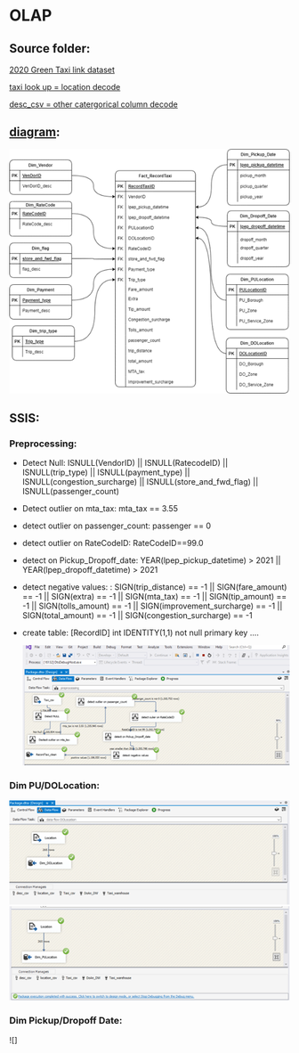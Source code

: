 # OLAP

## Source folder:
[2020 Green Taxi link dataset](https://data.cityofnewyork.us/Transportation/2020-Green-Taxi-Trip-Data/pkmi-4kfn)

[taxi look up = location decode](https://s3.amazonaws.com/nyc-tlc/misc/taxi+_zone_lookup.csv)

[desc_csv = other catergorical column decode](https://www1.nyc.gov/assets/tlc/downloads/pdf/data_dictionary_trip_records_green.pdf)

## [diagram](https://app.diagrams.net/#G1R1o1Ah1DGpqyNO_dr-2v0Tc8gcPXZXVA):
![](https://github.com/VOTUANANH01/OLAP/blob/b710830b6fde5881a51224836c901682311bf9b1/picture/star_schema.png)

## SSIS:

### Preprocessing:
- Detect Null:  ISNULL(VendorID) || ISNULL(RatecodeID) || ISNULL(trip_type) || ISNULL(payment_type) || ISNULL(congestion_surcharge) || ISNULL(store_and_fwd_flag) || ISNULL(passenger_count)
- Detect outlier on mta_tax: mta_tax == 3.55
- detect outlier on passenger_count: passenger == 0
- detect outlier on RateCodeID: RateCodeID==99.0
- detect on Pickup_Dropoff_date: YEAR(lpep_pickup_datetime) > 2021 || YEAR(lpep_dropoff_datetime) > 2021
- detect negative values: : SIGN(trip_distance) == -1 || SIGN(fare_amount) == -1 || SIGN(extra) == -1 || SIGN(mta_tax) == -1 || SIGN(tip_amount) == -1 || SIGN(tolls_amount) == -1 || SIGN(improvement_surcharge) == -1 || SIGN(total_amount) == -1 || SIGN(congestion_surcharge) == -1
- create table: [RecordID]  int IDENTITY(1,1) not null primary key ....

  ![](https://github.com/VOTUANANH01/OLAP/blob/b710830b6fde5881a51224836c901682311bf9b1/picture/ssis_preprocessing.png)


### Dim PU/DOLocation:
![](https://github.com/VOTUANANH01/OLAP/blob/b710830b6fde5881a51224836c901682311bf9b1/picture/ssis_dim_DOLocation.png)
![](https://github.com/VOTUANANH01/OLAP/blob/b710830b6fde5881a51224836c901682311bf9b1/picture/ssis_dim_PULocation.png)

### Dim Pickup/Dropoff Date:
![]

